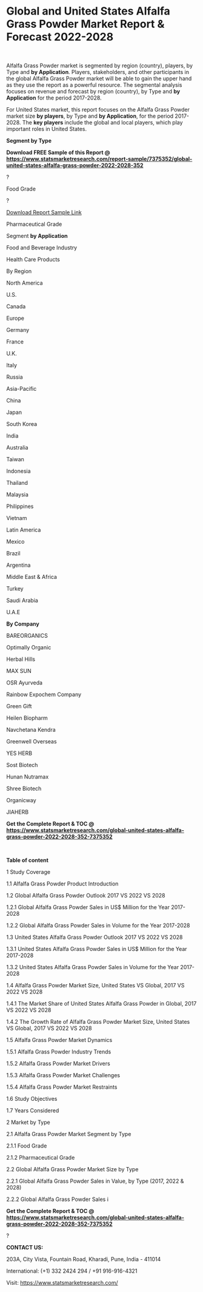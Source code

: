 <h1>Global and United States Alfalfa Grass Powder Market Report & Forecast 2022-2028</h1><br/><p>Alfalfa Grass Powder market is segmented by region (country), players, by Type and <strong>by Application</strong>. Players, stakeholders, and other participants in the global Alfalfa Grass Powder market will be able to gain the upper hand as they use the report as a powerful resource. The segmental analysis focuses on revenue and forecast by region (country), by Type and <strong>by Application</strong> for the period 2017-2028.</p>
 
 
 
 <p>For United States market, this report focuses on the Alfalfa Grass Powder market size <strong>by players</strong>, by Type and <strong>by Application</strong>, for the period 2017-2028. The <strong>key players</strong> include the global and local players, which play important roles in United States.</p>
 
 
 
 <p><strong>Segment by Type</strong></p>
 
 
 
 <div><b>Download FREE Sample of this Report @ <a href="https://www.statsmarketresearch.com/download-free-sample/7375352/global-united-states-alfalfa-grass-powder-2022-2028-352">https://www.statsmarketresearch.com/report-sample/7375352/global-united-states-alfalfa-grass-powder-2022-2028-352</a></b></div>
 
 
 
 <p>? </p>
 
 
 
 <p>Food Grade</p>
 
 
 
 <p>? </p>
 
 
 
 <p><a href="https://www.statsmarketresearch.com/download-free-sample/7375352/global-united-states-alfalfa-grass-powder-2022-2028-352">Download Report Sample Link</a></p>
 
 
 
 <p>Pharmaceutical Grade</p>
 
 
 
 <p>Segment <strong>by Application</strong></p>
 
 
 
 <p>Food and Beverage Industry</p>
 
 
 
 <p>Health Care Products</p>
 
 
 
 <p>By Region</p>
 
 
 
 <p>North America</p>
 
 
 
 <p>U.S.</p>
 
 
 
 <p>Canada</p>
 
 
 
 <p>Europe</p>
 
 
 
 <p>Germany</p>
 
 
 
 <p>France</p>
 
 
 
 <p>U.K.</p>
 
 
 
 <p>Italy</p>
 
 
 
 <p>Russia</p>
 
 
 
 <p>Asia-Pacific</p>
 
 
 
 <p>China</p>
 
 
 
 <p>Japan</p>
 
 
 
 <p>South Korea</p>
 
 
 
 <p>India</p>
 
 
 
 <p>Australia</p>
 
 
 
 <p>Taiwan</p>
 
 
 
 <p>Indonesia</p>
 
 
 
 <p>Thailand</p>
 
 
 
 <p>Malaysia</p>
 
 
 
 <p>Philippines</p>
 
 
 
 <p>Vietnam</p>
 
 
 
 <p>Latin America</p>
 
 
 
 <p>Mexico</p>
 
 
 
 <p>Brazil</p>
 
 
 
 <p>Argentina</p>
 
 
 
 <p>Middle East & Africa</p>
 
 
 
 <p>Turkey</p>
 
 
 
 <p>Saudi Arabia</p>
 
 
 
 <p>U.A.E</p>
 
 
 
 <p><strong>By Company</strong></p>
 
 
 
 <p>BAREORGANICS</p>
 
 
 
 <p>Optimally Organic</p>
 
 
 
 <p>Herbal Hills</p>
 
 
 
 <p>MAX SUN</p>
 
 
 
 <p>OSR Ayurveda</p>
 
 
 
 <p>Rainbow Expochem Company</p>
 
 
 
 <p>Green Gift</p>
 
 
 
 <p>Heilen Biopharm</p>
 
 
 
 <p>Navchetana Kendra</p>
 
 
 
 <p>Greenwell Overseas</p>
 
 
 
 <p>YES HERB</p>
 
 
 
 <p>Sost Biotech</p>
 
 
 
 <p>Hunan Nutramax</p>
 
 
 
 <p>Shree Biotech</p>
 
 
 
 <p>Organicway</p>
 
 
 
 <p>JIAHERB</p>
 
 
 
 <div><b>Get the Complete Report & TOC @ <a href="https://www.statsmarketresearch.com/global-united-states-alfalfa-grass-powder-2022-2028-352-7375352">https://www.statsmarketresearch.com/global-united-states-alfalfa-grass-powder-2022-2028-352-7375352</a></b></div>
 
 
 
 <p><br />
 
 <b>Table of content</b></p>
 
 
 
 <p>1 Study Coverage<br />
 
 1.1 Alfalfa Grass Powder Product Introduction<br />
 
 1.2 Global Alfalfa Grass Powder Outlook 2017 VS 2022 VS 2028<br />
 
 1.2.1 Global Alfalfa Grass Powder Sales in US$ Million for the Year 2017-2028<br />
 
 1.2.2 Global Alfalfa Grass Powder Sales in Volume for the Year 2017-2028<br />
 
 1.3 United States Alfalfa Grass Powder Outlook 2017 VS 2022 VS 2028<br />
 
 1.3.1 United States Alfalfa Grass Powder Sales in US$ Million for the Year 2017-2028<br />
 
 1.3.2 United States Alfalfa Grass Powder Sales in Volume for the Year 2017-2028<br />
 
 1.4 Alfalfa Grass Powder Market Size, United States VS Global, 2017 VS 2022 VS 2028<br />
 
 1.4.1 The Market Share of United States Alfalfa Grass Powder in Global, 2017 VS 2022 VS 2028<br />
 
 1.4.2 The Growth Rate of Alfalfa Grass Powder Market Size, United States VS Global, 2017 VS 2022 VS 2028<br />
 
 1.5 Alfalfa Grass Powder Market Dynamics<br />
 
 1.5.1 Alfalfa Grass Powder Industry Trends<br />
 
 1.5.2 Alfalfa Grass Powder Market Drivers<br />
 
 1.5.3 Alfalfa Grass Powder Market Challenges<br />
 
 1.5.4 Alfalfa Grass Powder Market Restraints<br />
 
 1.6 Study Objectives<br />
 
 1.7 Years Considered<br />
 
 2 Market by Type<br />
 
 2.1 Alfalfa Grass Powder Market Segment by Type<br />
 
 2.1.1 Food Grade<br />
 
 2.1.2 Pharmaceutical Grade<br />
 
 2.2 Global Alfalfa Grass Powder Market Size by Type<br />
 
 2.2.1 Global Alfalfa Grass Powder Sales in Value, by Type (2017, 2022 & 2028)<br />
 
 2.2.2 Global Alfalfa Grass Powder Sales i</p>
 
 
 
 <div><b>Get the Complete Report & TOC @ <a href="https://www.statsmarketresearch.com/global-united-states-alfalfa-grass-powder-2022-2028-352-7375352">https://www.statsmarketresearch.com/global-united-states-alfalfa-grass-powder-2022-2028-352-7375352</a></b></div>
 
 
 
 <p>? </p>
 
 
 
 <p><b>CONTACT US:</b><br />
 
 203A, City Vista, Fountain Road, Kharadi, Pune, India - 411014<br />
 
 International: (+1) 332 2424 294 / +91 916-916-4321<br />
 
 Visit: <a href="https://www.statsmarketresearch.com/">https://www.statsmarketresearch.com/</a></p>